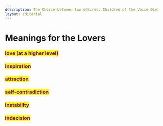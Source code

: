 ```yaml
---
description: The Choice between two desires. Children of the Voice Divine.
layout: editorial
---
```


# Meanings for the Lovers

### <mark style="color:purple;">love (at a higher level)</mark>&#x20;

### <mark style="color:purple;">inspiration</mark>  &#x20;

### <mark style="color:purple;">attraction</mark>&#x20;

### <mark style="color:purple;">self-contradiction</mark>&#x20;

### <mark style="color:purple;">instability</mark>&#x20;

### <mark style="color:purple;">indecision</mark>

